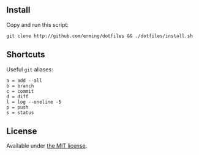 ## Install

Copy and run this script:  

```
git clone http://github.com/erming/dotfiles && ./dotfiles/install.sh
```

## Shortcuts

Useful `git` aliases:

```
a = add --all
b = branch
c = commit
d = diff
l = log --oneline -5
p = push
s = status
```

## License

Available under [the MIT license](http://mths.be/mit).
